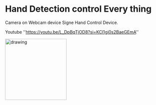 # Hand Detection control Every thing

Camera on Webcam device 
Signe Hand Control Device.

Youtube ''https://youtu.be/L_DpBqTjOD8?si=KCl1gi0s2BaeGEmA''

<img src="https://i.ytimg.com/an_webp/L_DpBqTjOD8/mqdefault_6s.webp?du=3000&sqp=CJLMgqsG&rs=AOn4CLCfZY-PCzTvr_DxqcZm_qFrObXpQw" alt="drawing" width="200"/>

